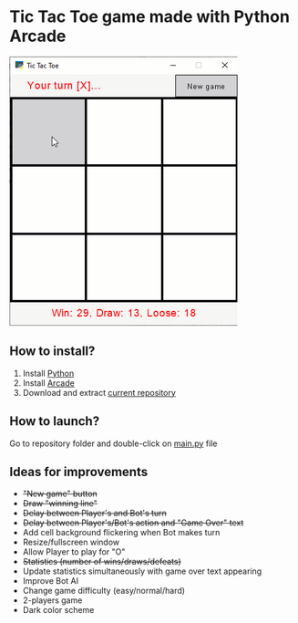 # Tic Tac Toe game made with Python Arcade
![Tic Tac Toe](TicTacToe.gif)
## How to install?
1. Install [Python](https://www.python.org/)
2. Install [Arcade](https://arcade.academy)
3. Download and extract [current repository](https://github.com/alderven/TicTacToe/archive/refs/heads/master.zip)

## How to launch?
Go to repository folder and double-click on [main.py](main.py) file

## Ideas for improvements
* ~~"New game" button~~
* ~~Draw "winning line"~~
* ~~Delay between Player's and Bot's turn~~
* ~~Delay between Player's/Bot's action and "Game Over" text~~
* Add cell background flickering when Bot makes turn
* Resize/fullscreen window
* Allow Player to play for "O"
* ~~Statistics (number of wins/draws/defeats)~~
* Update statistics simultaneously with game over text appearing
* Improve Bot AI
* Change game difficulty (easy/normal/hard)
* 2-players game
* Dark color scheme